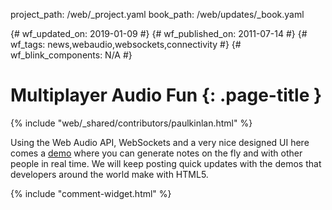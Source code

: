 project_path: /web/_project.yaml
book_path: /web/updates/_book.yaml

{# wf_updated_on: 2019-01-09 #}
{# wf_published_on: 2011-07-14 #}
{# wf_tags: news,webaudio,websockets,connectivity #}
{# wf_blink_components: N/A #}

# Multiplayer Audio Fun {: .page-title }

{% include "web/_shared/contributors/paulkinlan.html" %}


Using the Web Audio API, WebSockets and a very nice designed UI here comes a <a href="http://labs.dinahmoe.com/plink">demo</a> where you can generate notes on the fly and with other people in real time.
We will keep posting quick updates with the demos that developers around the world make with HTML5.


{% include "comment-widget.html" %}

